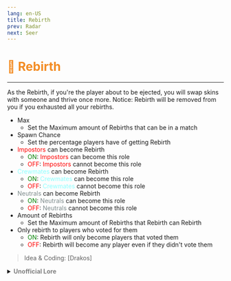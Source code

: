 ```yaml
---
lang: en-US
title: Rebirth
prev: Radar
next: Seer
---
```


# <font color=#f38c24>🧬 <b>Rebirth</b></font> <Badge text="Helpful" type="tip" vertical="middle"/>
---

As the Rebirth, if you're the player about to be ejected, you will swap skins with someone and thrive once more.
Notice: Rebirth will be removed from you if you exhausted all your rebirths.

* Max
  * Set the Maximum amount of Rebirths that can be in a match
* Spawn Chance
  * Set the percentage players have of getting Rebirth
* <font color=red>Impostors</font> can become Rebirth
  * <font color=green>ON</font>: <font color=red>Impostors</font> can become this role
  * <font color=red>OFF</font>: <font color=red>Impostors</font> cannot become this role
* <font color=#8cffff>Crewmates</font> can become Rebirth
  * <font color=green>ON</font>: <font color=#8cffff>Crewmates</font> can become this role
  * <font color=red>OFF</font>: <font color=#8cffff>Crewmates</font> cannot become this role
* <font color=#7f8c8d>Neutrals</font> can become Rebirth
  * <font color=green>ON</font>: <font color=#7f8c8d>Neutrals</font> can become this role
  * <font color=red>OFF</font>: <font color=#7f8c8d>Neutrals</font> cannot become this role
* Amount of Rebirths
  * Set the Maximum amount of Rebirths that Rebirth can Rebirth
* Only rebirth to players who voted for them
  * <font color=green>ON</font>: Rebirth will only become players that voted them
  * <font color=red>OFF</font>: Rebirth will become any player even if they didn't vote them

> Idea & Coding: [Drakos]

<details>
<summary><b><font color=gray>Unofficial Lore</font></b></summary>

Placeholder: This role is a ROLE OH EM GOSH
> Submitted by: Member
</details>